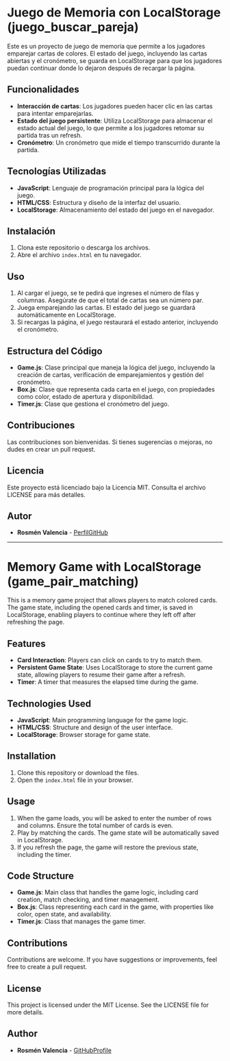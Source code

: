 # Juego de Memoria con LocalStorage (juego_buscar_pareja)

Este es un proyecto de juego de memoria que permite a los jugadores emparejar cartas de colores. El estado del juego, incluyendo las cartas abiertas y el cronómetro, se guarda en LocalStorage para que los jugadores puedan continuar donde lo dejaron después de recargar la página.

## Funcionalidades

- **Interacción de cartas**: Los jugadores pueden hacer clic en las cartas para intentar emparejarlas.
- **Estado del juego persistente**: Utiliza LocalStorage para almacenar el estado actual del juego, lo que permite a los jugadores retomar su partida tras un refresh.
- **Cronómetro**: Un cronómetro que mide el tiempo transcurrido durante la partida.

## Tecnologías Utilizadas

- **JavaScript**: Lenguaje de programación principal para la lógica del juego.
- **HTML/CSS**: Estructura y diseño de la interfaz del usuario.
- **LocalStorage**: Almacenamiento del estado del juego en el navegador.

## Instalación

1. Clona este repositorio o descarga los archivos.
2. Abre el archivo `index.html` en tu navegador.

## Uso

1. Al cargar el juego, se te pedirá que ingreses el número de filas y columnas. Asegúrate de que el total de cartas sea un número par.
2. Juega emparejando las cartas. El estado del juego se guardará automáticamente en LocalStorage.
3. Si recargas la página, el juego restaurará el estado anterior, incluyendo el cronómetro.

## Estructura del Código

- **Game.js**: Clase principal que maneja la lógica del juego, incluyendo la creación de cartas, verificación de emparejamientos y gestión del cronómetro.
- **Box.js**: Clase que representa cada carta en el juego, con propiedades como color, estado de apertura y disponibilidad.
- **Timer.js**: Clase que gestiona el cronómetro del juego.

## Contribuciones

Las contribuciones son bienvenidas. Si tienes sugerencias o mejoras, no dudes en crear un pull request.

## Licencia

Este proyecto está licenciado bajo la Licencia MIT. Consulta el archivo LICENSE para más detalles.

## Autor

- **Rosmén Valencia** - [PerfilGitHub](https://github.com/RosmenPro)

---

# Memory Game with LocalStorage (game_pair_matching)

This is a memory game project that allows players to match colored cards. The game state, including the opened cards and timer, is saved in LocalStorage, enabling players to continue where they left off after refreshing the page.

## Features

- **Card Interaction**: Players can click on cards to try to match them.
- **Persistent Game State**: Uses LocalStorage to store the current game state, allowing players to resume their game after a refresh.
- **Timer**: A timer that measures the elapsed time during the game.

## Technologies Used

- **JavaScript**: Main programming language for the game logic.
- **HTML/CSS**: Structure and design of the user interface.
- **LocalStorage**: Browser storage for game state.

## Installation

1. Clone this repository or download the files.
2. Open the `index.html` file in your browser.

## Usage

1. When the game loads, you will be asked to enter the number of rows and columns. Ensure the total number of cards is even.
2. Play by matching the cards. The game state will be automatically saved in LocalStorage.
3. If you refresh the page, the game will restore the previous state, including the timer.

## Code Structure

- **Game.js**: Main class that handles the game logic, including card creation, match checking, and timer management.
- **Box.js**: Class representing each card in the game, with properties like color, open state, and availability.
- **Timer.js**: Class that manages the game timer.

## Contributions

Contributions are welcome. If you have suggestions or improvements, feel free to create a pull request.

## License

This project is licensed under the MIT License. See the LICENSE file for more details.

## Author

- **Rosmén Valencia** - [GitHubProfile](https://github.com/RosmenPro)





